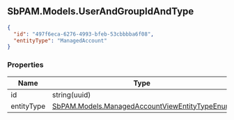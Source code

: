 
<h2 id="tocS_SbPAM.Models.UserAndGroupIdAndType">SbPAM.Models.UserAndGroupIdAndType</h2>

<a id="schemasbpam.models.userandgroupidandtype"></a>
<a id="schema_SbPAM.Models.UserAndGroupIdAndType"></a>
<a id="tocSsbpam.models.userandgroupidandtype"></a>
<a id="tocssbpam.models.userandgroupidandtype"></a>

```json
{
  "id": "497f6eca-6276-4993-bfeb-53cbbbba6f08",
  "entityType": "ManagedAccount"
}

```

### Properties

|Name|Type|Required|Restrictions|Description|
|---|---|---|---|---|
|id|string(uuid)|false|none|none|
|entityType|[SbPAM.Models.ManagedAccountViewEntityTypeEnum](#schemasbpam.models.managedaccountviewentitytypeenum)|false|none|none|


